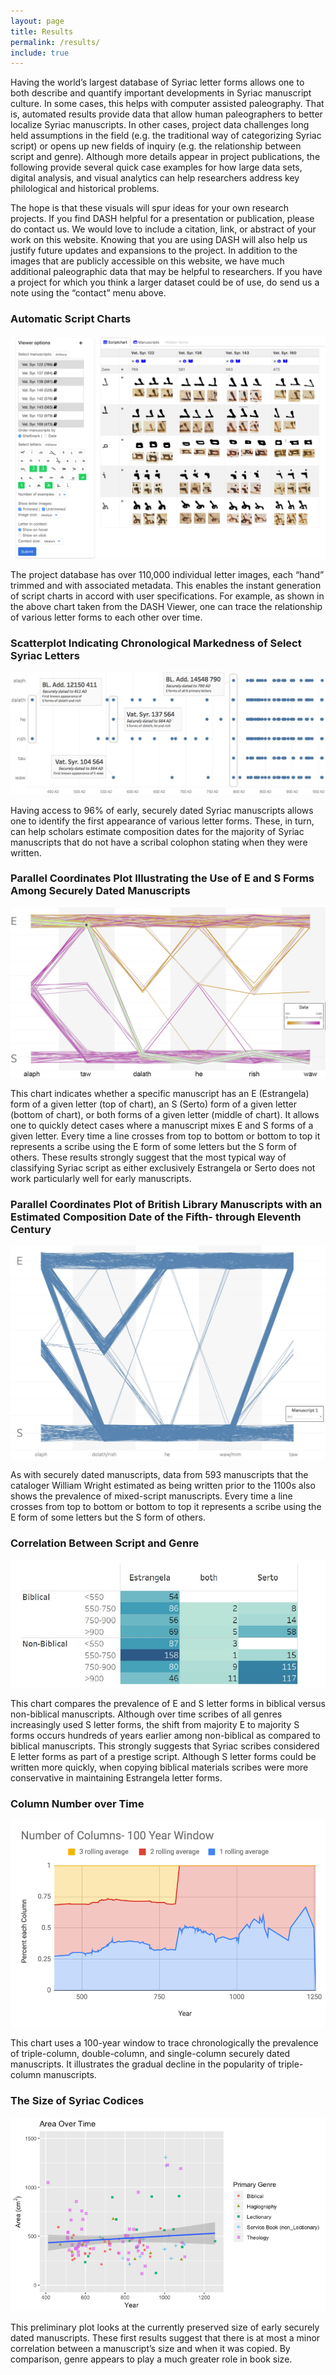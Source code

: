 ```yaml
---
layout: page
title: Results
permalink: /results/
include: true
---
```

Having the world’s largest database of Syriac letter forms allows one to both describe and quantify important developments in Syriac manuscript culture. In some cases, this helps with computer assisted paleography. That is, automated results provide data that allow human paleographers to better localize Syriac manuscripts. In other cases, project data challenges long held assumptions in the field (e.g. the traditional way of categorizing Syriac script) or opens up new fields of inquiry (e.g. the relationship between script and genre). Although more details appear in project publications, the following provide several quick case examples for how large data sets, digital analysis, and visual analytics can help researchers address key philological and historical problems. 

The hope is that these visuals will spur ideas for your own research projects. If you find DASH helpful for a presentation or publication, please do contact us. We would love to include a citation, link, or abstract of your work on this website. Knowing that you are using DASH will also help us justify future updates and expansions to the project. In addition to the images that are publicly accessible on this website, we have much additional paleographic data that may be helpful to researchers. If you have a project for which you think a larger dataset could be of use, do send us a note using the “contact” menu above.  


### Automatic Script Charts

![Image of current Scriptchart](assets/img/scriptchart.png)

The project database has over 110,000 individual letter images, each “hand” trimmed and with associated metadata. This enables the instant generation of script charts in accord with user specifications. For example, as shown in the above chart taken from the DASH Viewer, one can trace the relationship of various letter forms to each other over time.

### Scatterplot Indicating Chronological Markedness of Select Syriac Letters

![Scatterplot of Chronological Markedness of Syriac Letters](assets/img/scatterPlot.jpg)

Having access to 96% of early, securely dated Syriac manuscripts allows one to identify the first appearance of various letter forms. These, in turn, can help scholars estimate composition dates for the majority of Syriac manuscripts that do not have a scribal colophon stating when they were written. 

### Parallel Coordinates Plot Illustrating the Use of E and S Forms Among Securely Dated Manuscripts

![Chart showing whether a manuscript has Estrangela, Serto, or both letter forms](assets/img/parallelCoords1.jpg)

This chart indicates whether a specific manuscript has an E (Estrangela) form of a given letter (top of chart), an S (Serto) form of a given letter (bottom of chart), or both forms of a given letter (middle of chart). It allows one to quickly detect cases where a manuscript mixes E and S forms of a given letter. Every time a line crosses from top to bottom or bottom to top it represents a scribe using the E form of some letters but the S form of others. These results strongly suggest that the most typical way of classifying Syriac script as either exclusively Estrangela or Serto does not work particularly well for early manuscripts.

### Parallel Coordinates Plot of British Library Manuscripts with an Estimated Composition Date of the Fifth- through Eleventh Century

![Chart showing use of both letter forms in a manuscript](assets/img/parallelCoords2.jpg)

As with securely dated manuscripts, data from 593 manuscripts that the cataloger William Wright estimated as being written prior to the 1100s also shows the prevalence of mixed-script manuscripts. Every time a line crosses from top to bottom or bottom to top it represents a scribe using the E form of some letters but the S form of others. 

### Correlation Between Script and Genre

![Chart comparing prevalence of E and S letter forms in biblical vs non-biblical manuscripts](assets/img/correlationBetweenScriptAndGenre.jpg)

This chart compares the prevalence of E and S letter forms in biblical versus non-biblical manuscripts. Although over time scribes of all genres increasingly used S letter forms, the shift from majority E to majority S forms occurs hundreds of years earlier among non-biblical as compared to biblical manuscripts. This strongly suggests that Syriac scribes considered E letter forms as part of a prestige script. Although S letter forms could be written more quickly, when copying biblical materials scribes were more conservative in maintaining Estrangela letter forms.

### Column Number over Time

![Graph of Number of Columns over time](assets/img/column-graph.png)

This chart uses a 100-year window to trace chronologically the prevalence of triple-column, double-column, and single-column securely dated manuscripts. It illustrates the gradual decline in the popularity of triple-column manuscripts.

### The Size of Syriac Codices

![Graph of size of Syriac Codices over time](assets/img/area-over-time.png)

This preliminary plot looks at the currently preserved size of early securely dated manuscripts. These first results suggest that there is at most a minor correlation between a manuscript’s size and when it was copied. By comparison, genre appears to play a much greater role in book size.